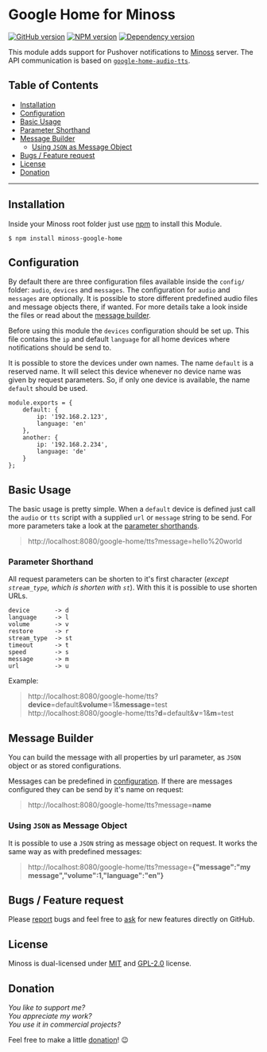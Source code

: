 # Google Home for Minoss
[![GitHub version](https://badge.fury.io/gh/dkern%2Fminoss-google-home.svg)](http://github.com/dkern/minoss-google-home)
[![NPM version](https://badge.fury.io/js/minoss-google-home.svg)](http://www.npmjs.org/package/minoss-google-home)
[![Dependency version](https://david-dm.org/dkern/minoss-google-home.png)](https://david-dm.org/dkern/minoss-google-home)

This module adds support for Pushover notifications to [Minoss](https://github.com/dkern/minoss) server.
The API communication is based on [`google-home-audio-tts`](https://www.npmjs.com/package/google-home-audio-tts).


## Table of Contents
* [Installation](#installation)
* [Configuration](#configuration)
* [Basic Usage](#basic-usage)
* [Parameter Shorthand](#parameter-shorthand)
* [Message Builder](#message-builder)
  * [Using `JSON` as Message Object](#using-json-as-message-object)
* [Bugs / Feature request](#bugs--feature-request)
* [License](#license)
* [Donation](#donation)


---


## Installation
Inside your Minoss root folder just use [npm](http://npmjs.com) to install this Module.

```SH
$ npm install minoss-google-home
```


## Configuration
By default there are three configuration files available inside the `config/` folder: `audio`, `devices` and `messages`.
The configuration for `audio` and `messages` are optionally.
It is possible to store different predefined audio files and message objects there, if wanted.
For more details take a look inside the files or read about the [message builder](#message-builder).

Before using this module the `devices` configuration should be set up.
This file contains the `ip` and default `language` for all home devices where notifications should be send to.

It is possible to store the devices  under own names.
The name `default` is a reserved name.
It will select this device whenever no device name was given by request parameters.
So, if only one device is available, the name `default` should be used.

```JS
module.exports = {
    default: {
        ip: '192.168.2.123',
        language: 'en'
    },
    another: {
        ip: '192.168.2.234',
        language: 'de'
    }
};
```


## Basic Usage
The basic usage is pretty simple.
When a `default` device is defined just call the `audio` or `tts` script with a supplied `url` or `message` string to be send.
For more parameters take a look at the [parameter shorthands](#parameter-shorthand).

> http://localhost:8080/google-home/tts?message=hello%20world


### Parameter Shorthand
All request parameters can be shorten to it's first character (_except `stream_type`, which is shorten with `st`_).
With this it is possible to use shorten URLs.

```TEXT
device       -> d
language     -> l
volume       -> v
restore      -> r
stream_type  -> st
timeout      -> t
speed        -> s
message      -> m
url          -> u
```

Example:

> http://localhost:8080/google-home/tts?**device**=default&**volume**=1&**message**=test  
> http://localhost:8080/google-home/tts?**d**=default&**v**=1&**m**=test


## Message Builder
You can build the message with all properties by url parameter, as `JSON` object or as stored configurations.

Messages can be predefined in [configuration](#configuration).
If there are messages configured they can be send by it's name on request:

> http://localhost:8080/google-home/tts?message=**name**


### Using `JSON` as Message Object
It is possible to use a `JSON` string as message object on request.
It works the same way as with predefined messages: 

> http://localhost:8080/google-home/tts?message=**{"message":"my message","volume":1,"language":"en"}**


## Bugs / Feature request
Please [report](http://github.com/dkern/minoss-google-home/issues) bugs and feel free to [ask](http://github.com/dkern/minoss-google-home/issues) for new features directly on GitHub.


## License
Minoss is dual-licensed under [MIT](http://www.opensource.org/licenses/mit-license.php) and [GPL-2.0](http://www.gnu.org/licenses/gpl-2.0.html) license.


## Donation
_You like to support me?_  
_You appreciate my work?_  
_You use it in commercial projects?_  
  
Feel free to make a little [donation](https://www.paypal.com/cgi-bin/webscr?cmd=_s-xclick&hosted_button_id=93XQ8EYMSWHC6)! :wink:
